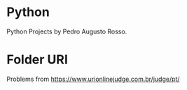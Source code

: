 # Python
Python Projects by Pedro Augusto Rosso.

# Folder URI

Problems from https://www.urionlinejudge.com.br/judge/pt/
